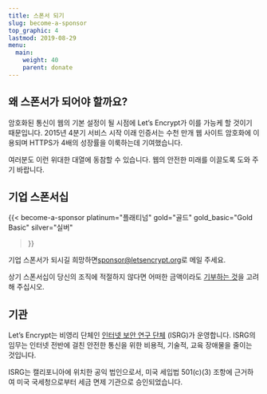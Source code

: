 ```yaml
---
title: 스폰서 되기
slug: become-a-sponsor
top_graphic: 4
lastmod: 2019-08-29
menu:
  main:
    weight: 40
    parent: donate
---
```


## 왜 스폰서가 되어야 할까요?

<p>암호화된 통신이 웹의 기본 설정이 될 시점에 Let’s Encrypt가 이를 가능케 할 것이기 때문입니다. 2015년 4분기 서비스 시작 이래 인증서는 수천 만개 웹 사이트 암호화에 이용되며 HTTPS가 4배의 성장률을
  이룩하는데 기여했습니다.</p>

여러분도 이런 위대한 대열에 동참할 수 있습니다. 웹의 안전한 미래를 이끌도록 도와 주기 바랍니다.

## 기업 스폰서십

{{< become-a-sponsor
  platinum="플래티넘"
  gold="골드"
  gold_basic="Gold Basic"
  silver="실버"
>}}

기업 스폰서가 되시길 희망하면[sponsor@letsencrypt.org](mailto:sponsor@letsencrypt.org)로 메일 주세요.

상기 스폰서십이 당신의 조직에 적절하지 않다면 어떠한 금액이라도 [기부하는 것](/donate)을 고려해 주십시오.

## 기관

Let’s Encrypt는 비영리 단체인 [인터넷 보안 연구 단체](https://www.abetterinternet.org/) (ISRG)가 운영합니다. ISRG의 임무는 인터넷 전반에 걸친 안전한 통신을 위한 비용적, 기술적, 교육 장애물을 줄이는 것입니다.

ISRG는 캘리포니아에 위치한 공익 법인으로서, 미국 세입법 501\(c\)(3) 조항에 근거하여 미국 국세청으로부터 세금 면제 기관으로 승인되었습니다.
